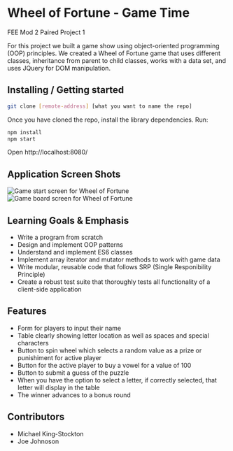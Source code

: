 # Wheel of Fortune - Game Time
FEE Mod 2 Paired Project 1

For this project we built a game show using object-oriented programming (OOP) principles. We created a Wheel of Fortune game that uses different classes, inheritance from parent to child classes, works with a data set, and uses JQuery for DOM manipulation.

## Installing / Getting started

```bash
git clone [remote-address] [what you want to name the repo]
```

Once you have cloned the repo, install the library dependencies. Run:

```bash
npm install
npm start
```
Open http://localhost:8080/

## Application Screen Shots
![Game start screen for Wheel of Fortune](wheel-of-fortune/src/images/start-game.png)
![Game board screen for Wheel of Fortune](wheel-of-fortune/src/images/game-board.png)

      

## Learning Goals & Emphasis
* Write a program from scratch
* Design and implement OOP patterns
* Understand and implement ES6 classes
* Implement array iterator and mutator methods to work with game data
* Write modular, reusable code that follows SRP (Single Responibility Principle)
* Create a robust test suite that thoroughly tests all functionality of a client-side application

## Features
* Form for players to input their name
* Table clearly showing letter location as well as spaces and special characters
* Button to spin wheel which selects a random value as a prize or punishiment for active player
* Button for the active player to buy a vowel for a value of 100
* Button to submit a guess of the puzzle
* When you have the option to select a letter, if correctly selected, that letter will display in the table
* The winner advances to a bonus round


## Contributors 
* Michael King-Stockton
* Joe Johnoson
